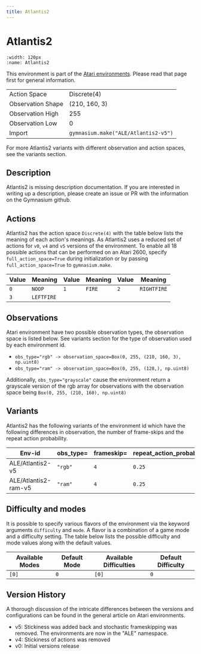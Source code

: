 ```yaml
---
title: Atlantis2
---
```


# Atlantis2

```{figure} ../../_static/videos/atari/atlantis2.gif
:width: 120px
:name: Atlantis2
```

This environment is part of the <a href='..'>Atari environments</a>. Please read that page first for general information.

|   |   |
|---|---|
| Action Space | Discrete(4) |
| Observation Shape | (210, 160, 3) |
| Observation High | 255 |
| Observation Low | 0  |
| Import | `gymnasium.make("ALE/Atlantis2-v5")` |

For more Atlantis2 variants with different observation and action spaces, see the variants section.

## Description

Atlantis2 is missing description documentation. If you are interested in writing up a description, please create an issue or PR with the information on the Gymnasium github.

## Actions

Atlantis2 has the action space `Discrete(4)` with the table below lists the meaning of each action's meanings.
As Atlantis2 uses a reduced set of actions for `v0`, `v4` and `v5` versions of the environment.
To enable all 18 possible actions that can be performed on an Atari 2600, specify `full_action_space=True` during
initialization or by passing `full_action_space=True` to `gymnasium.make`.

| Value   | Meaning    | Value   | Meaning   | Value   | Meaning     |
|---------|------------|---------|-----------|---------|-------------|
| `0`     | `NOOP`     | `1`     | `FIRE`    | `2`     | `RIGHTFIRE` |
| `3`     | `LEFTFIRE` |         |           |         |             |

## Observations

Atari environment have two possible observation types, the observation space is listed below.
See variants section for the type of observation used by each environment id.

- `obs_type="rgb" -> observation_space=Box(0, 255, (210, 160, 3), np.uint8)`
- `obs_type="ram" -> observation_space=Box(0, 255, (128,), np.uint8)`

Additionally, `obs_type="grayscale"` cause the environment return a grayscale version of the rgb array for observations with the observation space being `Box(0, 255, (210, 160), np.uint8)`

## Variants

Atlantis2 has the following variants of the environment id which have the following differences in observation,
the number of frame-skips and the repeat action probability.

| Env-id               | obs_type=   | frameskip=   | repeat_action_probability=   |
|----------------------|-------------|--------------|------------------------------|
| ALE/Atlantis2-v5     | `"rgb"`     | `4`          | `0.25`                       |
| ALE/Atlantis2-ram-v5 | `"ram"`     | `4`          | `0.25`                       |

## Difficulty and modes

It is possible to specify various flavors of the environment via the keyword arguments `difficulty` and `mode`.
A flavor is a combination of a game mode and a difficulty setting. The table below lists the possible difficulty and mode values
along with the default values.

| Available Modes   | Default Mode   | Available Difficulties   | Default Difficulty   |
|-------------------|----------------|--------------------------|----------------------|
| `[0]`             | `0`            | `[0]`                    | `0`                  |

## Version History

A thorough discussion of the intricate differences between the versions and configurations can be found in the general article on Atari environments.

* v5: Stickiness was added back and stochastic frameskipping was removed. The environments are now in the "ALE" namespace.
* v4: Stickiness of actions was removed
* v0: Initial versions release
